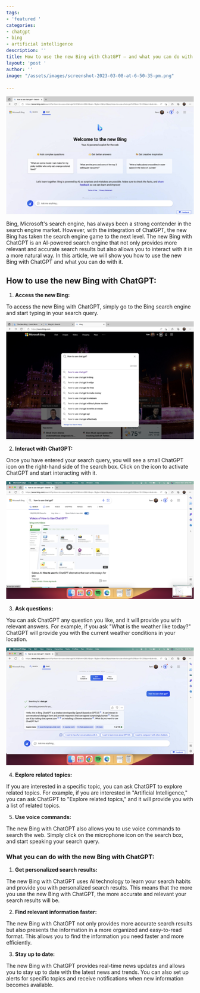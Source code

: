 ```yaml
---
tags:
- 'featured '
categories:
- chatgpt
- bing
- artificial intelligence
description: ''
title: How to use the new Bing with ChatGPT — and what you can do with it
layout: 'post '
author: ''
image: "/assets/images/screenshot-2023-03-08-at-6-50-35-pm.png"

---
```

![chatgpt](/assets/images/screenshot-2023-03-08-at-6-50-35-pm.png "bing and chatgpt")

Bing, Microsoft's search engine, has always been a strong contender in the search engine market. However, with the integration of ChatGPT, the new Bing has taken the search engine game to the next level. The new Bing with ChatGPT is an AI-powered search engine that not only provides more relevant and accurate search results but also allows you to interact with it in a more natural way. In this article, we will show you how to use the new Bing with ChatGPT and what you can do with it.

## How to use the new Bing with ChatGPT:

1. **Access the new Bing:**

To access the new Bing with ChatGPT, simply go to the Bing search engine and start typing in your search query.

![bing search](/assets/images/screenshot-2023-03-08-at-6-48-19-pm.png "bing search")

2. **Interact with ChatGPT:**

Once you have entered your search query, you will see a small ChatGPT icon on the right-hand side of the search box. Click on the icon to activate ChatGPT and start interacting with it.

![](/assets/images/screenshot-2023-03-08-at-6-49-03-pm.png)

3. **Ask questions:**

You can ask ChatGPT any question you like, and it will provide you with relevant answers. For example, if you ask "What is the weather like today?" ChatGPT will provide you with the current weather conditions in your location.

![](/assets/images/screenshot-2023-03-08-at-6-49-28-pm.png)

4. **Explore related topics:**

If you are interested in a specific topic, you can ask ChatGPT to explore related topics. For example, if you are interested in "Artificial Intelligence," you can ask ChatGPT to "Explore related topics," and it will provide you with a list of related topics.

5. **Use voice commands:**

The new Bing with ChatGPT also allows you to use voice commands to search the web. Simply click on the microphone icon on the search box, and start speaking your search query.

### What you can do with the new Bing with ChatGPT:

1. **Get personalized search results:**

The new Bing with ChatGPT uses AI technology to learn your search habits and provide you with personalized search results. This means that the more you use the new Bing with ChatGPT, the more accurate and relevant your search results will be.

2. **Find relevant information faster:**

The new Bing with ChatGPT not only provides more accurate search results but also presents the information in a more organized and easy-to-read format. This allows you to find the information you need faster and more efficiently.

3. **Stay up to date:**

The new Bing with ChatGPT provides real-time news updates and allows you to stay up to date with the latest news and trends. You can also set up alerts for specific topics and receive notifications when new information becomes available.